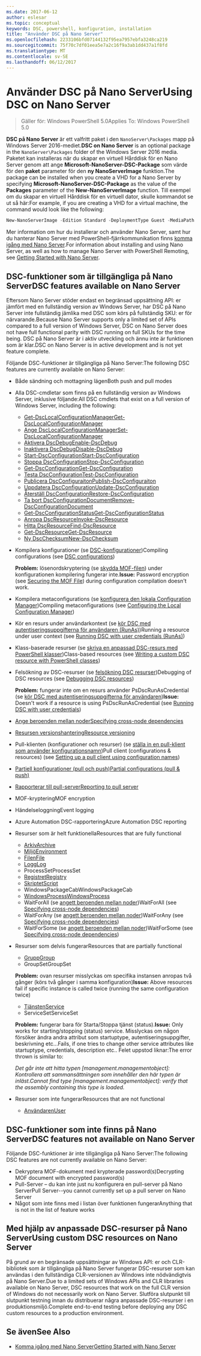 ```yaml
---
ms.date: 2017-06-12
author: eslesar
ms.topic: conceptual
keywords: DSC, powershell, konfiguration, installation
title: "Använder DSC på Nano Server"
ms.openlocfilehash: 2233106bfd07144132f95ea7957ebfa3248ca219
ms.sourcegitcommit: 75f70c7df01eea5e7a2c16f9a3ab1dd437a1f8fd
ms.translationtype: MT
ms.contentlocale: sv-SE
ms.lasthandoff: 06/12/2017
---
```

# <a name="using-dsc-on-nano-server"></a><span data-ttu-id="41eb6-103">Använder DSC på Nano Server</span><span class="sxs-lookup"><span data-stu-id="41eb6-103">Using DSC on Nano Server</span></span>

> <span data-ttu-id="41eb6-104">Gäller för: Windows PowerShell 5.0</span><span class="sxs-lookup"><span data-stu-id="41eb6-104">Applies To: Windows PowerShell 5.0</span></span>

<span data-ttu-id="41eb6-105">**DSC på Nano Server** är ett valfritt paket i den `NanoServer\Packages` mapp på Windows Server 2016-mediet.</span><span class="sxs-lookup"><span data-stu-id="41eb6-105">**DSC on Nano Server** is an optional package in the `NanoServer\Packages` folder of the Windows Server 2016 media.</span></span> <span data-ttu-id="41eb6-106">Paketet kan installeras när du skapar en virtuell Hårddisk för en Nano Server genom att ange **Microsoft-NanoServer-DSC-Package** som värde för den **paket** parameter för den **ny NanoServerImage**  funktion.</span><span class="sxs-lookup"><span data-stu-id="41eb6-106">The package can be installed when you create a VHD for a Nano Server by specifying **Microsoft-NanoServer-DSC-Package** as the value of the **Packages** parameter of the **New-NanoServerImage** function.</span></span> <span data-ttu-id="41eb6-107">Till exempel om du skapar en virtuell Hårddisk för en virtuell dator, skulle kommandot se ut så här:</span><span class="sxs-lookup"><span data-stu-id="41eb6-107">For example, if you are creating a VHD for a virtual machine, the command would look like the following:</span></span>

```powershell
New-NanoServerImage -Edition Standard -DeploymentType Guest -MediaPath f:\ -BasePath .\Base -TargetPath .\Nano1\Nano.vhd -ComputerName Nano1 -Packages Microsoft-NanoServer-DSC-Package
```

<span data-ttu-id="41eb6-108">Mer information om hur du installerar och använder Nano Server, samt hur du hanterar Nano Server med PowerShell-fjärrkommunikation finns [komma igång med Nano Server](https://technet.microsoft.com/en-us/library/mt126167.aspx).</span><span class="sxs-lookup"><span data-stu-id="41eb6-108">For information about installing and using Nano Server, as well as how to manage Nano Server with PowerShell Remoting, see [Getting Started with Nano Server](https://technet.microsoft.com/en-us/library/mt126167.aspx).</span></span>


## <a name="dsc-features-available-on-nano-server"></a><span data-ttu-id="41eb6-109">DSC-funktioner som är tillgängliga på Nano Server</span><span class="sxs-lookup"><span data-stu-id="41eb6-109">DSC features available on Nano Server</span></span>

 <span data-ttu-id="41eb6-110">Eftersom Nano Server stöder endast en begränsad uppsättning API: er jämfört med en fullständig version av Windows Server, har DSC på Nano Server inte fullständig jämlika med DSC som körs på fullständig SKU: er för närvarande.</span><span class="sxs-lookup"><span data-stu-id="41eb6-110">Because Nano Server supports only a limited set of APIs compared to a full version of Windows Server, DSC on Nano Server does not have full functional parity with DSC running on full SKUs for the time being.</span></span> <span data-ttu-id="41eb6-111">DSC på Nano Server är i aktiv utveckling och ännu inte är funktionen som är klar.</span><span class="sxs-lookup"><span data-stu-id="41eb6-111">DSC on Nano Server is in active development and is not yet feature complete.</span></span>
 
 <span data-ttu-id="41eb6-112">Följande DSC-funktioner är tillgängliga på Nano Server:</span><span class="sxs-lookup"><span data-stu-id="41eb6-112">The following DSC features are currently available on Nano Server:</span></span> 


* <span data-ttu-id="41eb6-113">Både sändning och mottagning lägen</span><span class="sxs-lookup"><span data-stu-id="41eb6-113">Both push and pull modes</span></span>

* <span data-ttu-id="41eb6-114">Alla DSC-cmdletar som finns på en fullständig version av Windows Server, inklusive följande:</span><span class="sxs-lookup"><span data-stu-id="41eb6-114">All DSC cmdlets that exist on a full version of Windows Server, including the following:</span></span> 
  * [<span data-ttu-id="41eb6-115">Get-DscLocalConfigurationManager</span><span class="sxs-lookup"><span data-stu-id="41eb6-115">Get-DscLocalConfigurationManager</span></span>](https://technet.microsoft.com/en-us/library/dn407378.aspx)
  * [<span data-ttu-id="41eb6-116">Ange DscLocalConfigurationManager</span><span class="sxs-lookup"><span data-stu-id="41eb6-116">Set-DscLocalConfigurationManager</span></span>](https://technet.microsoft.com/en-us/library/dn521621.aspx)   
  * [<span data-ttu-id="41eb6-117">Aktivera DscDebug</span><span class="sxs-lookup"><span data-stu-id="41eb6-117">Enable-DscDebug</span></span>](https://technet.microsoft.com/en-us/library/mt517870.aspx)
  * [<span data-ttu-id="41eb6-118">Inaktivera DscDebug</span><span class="sxs-lookup"><span data-stu-id="41eb6-118">Disable-DscDebug</span></span>](https://technet.microsoft.com/en-us/library/mt517872.aspx)       
  * [<span data-ttu-id="41eb6-119">Start-DscConfiguration</span><span class="sxs-lookup"><span data-stu-id="41eb6-119">Start-DscConfiguration</span></span>](https://technet.microsoft.com/en-us/library/dn521623.aspx)
  * [<span data-ttu-id="41eb6-120">Stoppa DscConfiguration</span><span class="sxs-lookup"><span data-stu-id="41eb6-120">Stop-DscConfiguration</span></span>](https://technet.microsoft.com/en-us/library/mt143542.aspx)
  * [<span data-ttu-id="41eb6-121">Get-DscConfiguration</span><span class="sxs-lookup"><span data-stu-id="41eb6-121">Get-DscConfiguration</span></span>](https://technet.microsoft.com/en-us/library/dn407379.aspx)
  * [<span data-ttu-id="41eb6-122">Testa DscConfiguration</span><span class="sxs-lookup"><span data-stu-id="41eb6-122">Test-DscConfiguration</span></span>](https://technet.microsoft.com/en-us/library/dn407382.aspx)      
  * [<span data-ttu-id="41eb6-123">Publicera DscConfiguraiton</span><span class="sxs-lookup"><span data-stu-id="41eb6-123">Publish-DscConfiguraiton</span></span>](https://technet.microsoft.com/en-us/library/mt517875.aspx) 
  * [<span data-ttu-id="41eb6-124">Uppdatera DscConfiguration</span><span class="sxs-lookup"><span data-stu-id="41eb6-124">Update-DscConfiguration</span></span>](https://technet.microsoft.com/en-us/library/mt143541.aspx)
  * [<span data-ttu-id="41eb6-125">Återställ DscConfiguration</span><span class="sxs-lookup"><span data-stu-id="41eb6-125">Restore-DscConfiguration</span></span>](https://technet.microsoft.com/en-us/library/dn407383.aspx)
  * [<span data-ttu-id="41eb6-126">Ta bort DscConfigurationDocument</span><span class="sxs-lookup"><span data-stu-id="41eb6-126">Remove-DscConfigurationDocument</span></span>](https://technet.microsoft.com/en-us/library/mt143544.aspx)
  * [<span data-ttu-id="41eb6-127">Get-DscConfigurationStatus</span><span class="sxs-lookup"><span data-stu-id="41eb6-127">Get-DscConfigurationStatus</span></span>](https://technet.microsoft.com/en-us/library/mt517868.aspx)
  * [<span data-ttu-id="41eb6-128">Anropa DscResource</span><span class="sxs-lookup"><span data-stu-id="41eb6-128">Invoke-DscResource</span></span>](https://technet.microsoft.com/en-us/library/mt517869.aspx)
  * [<span data-ttu-id="41eb6-129">Hitta DscResource</span><span class="sxs-lookup"><span data-stu-id="41eb6-129">Find-DscResource</span></span>](https://technet.microsoft.com/en-us/library/mt517874.aspx)
  * [<span data-ttu-id="41eb6-130">Get-DscResource</span><span class="sxs-lookup"><span data-stu-id="41eb6-130">Get-DscResource</span></span>](https://technet.microsoft.com/en-us/library/dn521625.aspx)
  * [<span data-ttu-id="41eb6-131">Ny DscChecksum</span><span class="sxs-lookup"><span data-stu-id="41eb6-131">New-DscChecksum</span></span>](https://technet.microsoft.com/en-us/library/dn521622.aspx)    

* <span data-ttu-id="41eb6-132">Kompilera konfigurationer (se [DSC-konfigurationer](configurations.md))</span><span class="sxs-lookup"><span data-stu-id="41eb6-132">Compiling configurations (see [DSC configurations](configurations.md))</span></span>

  <span data-ttu-id="41eb6-133">**Problem:** lösenordskryptering (se [skydda MOF-filen](securemof.md)) under konfigurationen kompilering fungerar inte.</span><span class="sxs-lookup"><span data-stu-id="41eb6-133">**Issue:** Password encryption (see [Securing the MOF File](securemof.md)) during configuration compilation doesn't work.</span></span>

* <span data-ttu-id="41eb6-134">Kompilera metaconfigurations (se [konfigurera den lokala Configuration Manager](metaConfig.md))</span><span class="sxs-lookup"><span data-stu-id="41eb6-134">Compiling metaconfigurations (see [Configuring the Local Configuration Manager](metaConfig.md))</span></span>

* <span data-ttu-id="41eb6-135">Kör en resurs under användarkontext (se [kör DSC med autentiseringsuppgifterna för användaren (RunAs)](runAsUser.md))</span><span class="sxs-lookup"><span data-stu-id="41eb6-135">Running a resource under user context (see [Running DSC with user credentials (RunAs)](runAsUser.md))</span></span>

* <span data-ttu-id="41eb6-136">Klass-baserade resurser (se [skriva en anpassad DSC-resurs med PowerShell klasser](authoringResourceClass.md))</span><span class="sxs-lookup"><span data-stu-id="41eb6-136">Class-based resources (see [Writing a custom DSC resource with PowerShell classes](authoringResourceClass.md))</span></span>

* <span data-ttu-id="41eb6-137">Felsökning av DSC-resurser (se [felsökning DSC resurser](debugresource.md))</span><span class="sxs-lookup"><span data-stu-id="41eb6-137">Debugging of DSC resources (see [Debugging DSC resources](debugresource.md))</span></span>
  
  <span data-ttu-id="41eb6-138">**Problem:** fungerar inte om en resurs använder PsDscRunAsCredential (se [kör DSC med autentiseringsuppgifterna för användaren](runAsUser.md))</span><span class="sxs-lookup"><span data-stu-id="41eb6-138">**Issue:** Doesn't work if a resource is using PsDscRunAsCredential (see [Running DSC with user credentials](runAsUser.md))</span></span>

* [<span data-ttu-id="41eb6-139">Ange beroenden mellan noder</span><span class="sxs-lookup"><span data-stu-id="41eb6-139">Specifying cross-node dependencies</span></span>](crossNodeDependencies.md) 

* [<span data-ttu-id="41eb6-140">Resursen versionshantering</span><span class="sxs-lookup"><span data-stu-id="41eb6-140">Resource versioning</span></span>](sxsResource.md)

* <span data-ttu-id="41eb6-141">Pull-klienten (konfigurationer och resurser) (se [ställa in en pull-klient som använder konfigurationsnamn](pullClientConfigNames.md))</span><span class="sxs-lookup"><span data-stu-id="41eb6-141">Pull client (configurations & resources) (see [Setting up a pull client using configuration names](pullClientConfigNames.md))</span></span>

* [<span data-ttu-id="41eb6-142">Partiell konfigurationer (pull och push)</span><span class="sxs-lookup"><span data-stu-id="41eb6-142">Partial configurations (pull & push)</span></span>](partialConfigs.md)

* [<span data-ttu-id="41eb6-143">Rapporterar till pull-server</span><span class="sxs-lookup"><span data-stu-id="41eb6-143">Reporting to pull server</span></span>](reportServer.md) 

* <span data-ttu-id="41eb6-144">MOF-kryptering</span><span class="sxs-lookup"><span data-stu-id="41eb6-144">MOF encryption</span></span>

* <span data-ttu-id="41eb6-145">Händelseloggning</span><span class="sxs-lookup"><span data-stu-id="41eb6-145">Event logging</span></span>

* <span data-ttu-id="41eb6-146">Azure Automation DSC-rapportering</span><span class="sxs-lookup"><span data-stu-id="41eb6-146">Azure Automation DSC reporting</span></span>

* <span data-ttu-id="41eb6-147">Resurser som är helt funktionella</span><span class="sxs-lookup"><span data-stu-id="41eb6-147">Resources that are fully functional</span></span>
  * [<span data-ttu-id="41eb6-148">Arkiv</span><span class="sxs-lookup"><span data-stu-id="41eb6-148">Archive</span></span>](archiveResource.md)
  * [<span data-ttu-id="41eb6-149">Miljö</span><span class="sxs-lookup"><span data-stu-id="41eb6-149">Environment</span></span>](environmentResource.md)
  * [<span data-ttu-id="41eb6-150">Filen</span><span class="sxs-lookup"><span data-stu-id="41eb6-150">File</span></span>](fileResource.md)
  * [<span data-ttu-id="41eb6-151">Logg</span><span class="sxs-lookup"><span data-stu-id="41eb6-151">Log</span></span>](logResource.md)
  * <span data-ttu-id="41eb6-152">ProcessSet</span><span class="sxs-lookup"><span data-stu-id="41eb6-152">ProcessSet</span></span>
  * [<span data-ttu-id="41eb6-153">Registret</span><span class="sxs-lookup"><span data-stu-id="41eb6-153">Registry</span></span>](registryResource.md)
  * [<span data-ttu-id="41eb6-154">Skriptet</span><span class="sxs-lookup"><span data-stu-id="41eb6-154">Script</span></span>](scriptResource.md)
  * <span data-ttu-id="41eb6-155">WindowsPackageCab</span><span class="sxs-lookup"><span data-stu-id="41eb6-155">WindowsPackageCab</span></span>
  * [<span data-ttu-id="41eb6-156">WindowsProcess</span><span class="sxs-lookup"><span data-stu-id="41eb6-156">WindowsProcess</span></span>](windowsProcessResource.md)
  * <span data-ttu-id="41eb6-157">WaitForAll (se [angett beroenden mellan noder](crossNodeDependencies.md))</span><span class="sxs-lookup"><span data-stu-id="41eb6-157">WaitForAll (see [Specifying cross-node dependencies](crossNodeDependencies.md))</span></span>
  * <span data-ttu-id="41eb6-158">WaitForAny (se [angett beroenden mellan noder](crossNodeDependencies.md))</span><span class="sxs-lookup"><span data-stu-id="41eb6-158">WaitForAny (see [Specifying cross-node dependencies](crossNodeDependencies.md))</span></span>
  * <span data-ttu-id="41eb6-159">WaitForSome (se [angett beroenden mellan noder](crossNodeDependencies.md))</span><span class="sxs-lookup"><span data-stu-id="41eb6-159">WaitForSome (see [Specifying cross-node dependencies](crossNodeDependencies.md))</span></span>

* <span data-ttu-id="41eb6-160">Resurser som delvis fungerar</span><span class="sxs-lookup"><span data-stu-id="41eb6-160">Resources that are partially functional</span></span>
  * [<span data-ttu-id="41eb6-161">Grupp</span><span class="sxs-lookup"><span data-stu-id="41eb6-161">Group</span></span>](groupResource.md)
  * <span data-ttu-id="41eb6-162">GroupSet</span><span class="sxs-lookup"><span data-stu-id="41eb6-162">GroupSet</span></span>
  
  <span data-ttu-id="41eb6-163">**Problem:** ovan resurser misslyckas om specifika instansen anropas två gånger (körs två gånger i samma konfiguration)</span><span class="sxs-lookup"><span data-stu-id="41eb6-163">**Issue:** Above resources fail if specific instance is called twice (running the same configuration twice)</span></span>
  
  * [<span data-ttu-id="41eb6-164">Tjänsten</span><span class="sxs-lookup"><span data-stu-id="41eb6-164">Service</span></span>](serviceResource.md)
  * <span data-ttu-id="41eb6-165">ServiceSet</span><span class="sxs-lookup"><span data-stu-id="41eb6-165">ServiceSet</span></span>
  
  <span data-ttu-id="41eb6-166">**Problem:** fungerar bara för Starta/Stoppa tjänst (status).</span><span class="sxs-lookup"><span data-stu-id="41eb6-166">**Issue:** Only works for starting/stopping (status) service.</span></span> <span data-ttu-id="41eb6-167">Misslyckas om någon försöker ändra andra attribut som startuptype, autentiseringsuppgifter, beskrivning etc...</span><span class="sxs-lookup"><span data-stu-id="41eb6-167">Fails, if one tries to change other service attributes like startuptype, credentials, description etc..</span></span> <span data-ttu-id="41eb6-168">Felet uppstod liknar:</span><span class="sxs-lookup"><span data-stu-id="41eb6-168">The error thrown is similar to:</span></span>
  
  <span data-ttu-id="41eb6-169">*Det går inte att hitta typen [management.managementobject]: Kontrollera att sammansättningen som innehåller den här typen är inläst.*</span><span class="sxs-lookup"><span data-stu-id="41eb6-169">*Cannot find type [management.managementobject]: verify that the assembly containing this type is loaded.*</span></span>
  
* <span data-ttu-id="41eb6-170">Resurser som inte fungerar</span><span class="sxs-lookup"><span data-stu-id="41eb6-170">Resources that are not functional</span></span>
  * [<span data-ttu-id="41eb6-171">Användaren</span><span class="sxs-lookup"><span data-stu-id="41eb6-171">User</span></span>](userResource.md)
  

## <a name="dsc-features-not-available-on-nano-server"></a><span data-ttu-id="41eb6-172">DSC-funktioner som inte finns på Nano Server</span><span class="sxs-lookup"><span data-stu-id="41eb6-172">DSC features not available on Nano Server</span></span>

<span data-ttu-id="41eb6-173">Följande DSC-funktioner är inte tillgängliga på Nano Server:</span><span class="sxs-lookup"><span data-stu-id="41eb6-173">The following DSC features are not currently available on Nano Server:</span></span>

* <span data-ttu-id="41eb6-174">Dekryptera MOF-dokument med krypterade password(s)</span><span class="sxs-lookup"><span data-stu-id="41eb6-174">Decrypting MOF document with encrypted password(s)</span></span> 
* <span data-ttu-id="41eb6-175">Pull-Server – du kan inte just nu konfigurera en pull-server på Nano Server</span><span class="sxs-lookup"><span data-stu-id="41eb6-175">Pull Server--you cannot currently set up a pull server on Nano Server</span></span>
* <span data-ttu-id="41eb6-176">Något som inte finns med i listan över funktionen fungerar</span><span class="sxs-lookup"><span data-stu-id="41eb6-176">Anything that is not in the list of feature works</span></span>

## <a name="using-custom-dsc-resources-on-nano-server"></a><span data-ttu-id="41eb6-177">Med hjälp av anpassade DSC-resurser på Nano Server</span><span class="sxs-lookup"><span data-stu-id="41eb6-177">Using custom DSC resources on Nano Server</span></span>
 
<span data-ttu-id="41eb6-178">På grund av en begränsade uppsättningar av Windows API: er och CLR-bibliotek som är tillgängliga på Nano Server fungerar DSC-resurser som kan användas i den fullständiga CLR-versionen av Windows inte nödvändigtvis på Nano Server.</span><span class="sxs-lookup"><span data-stu-id="41eb6-178">Due to a limited sets of Windows APIs and CLR libraries available on Nano Server, DSC resources that work on the full CLR version of Windows do not necessarily work on Nano Server.</span></span> <span data-ttu-id="41eb6-179">Slutföra slutpunkt till slutpunkt testning innan du distribuerar några anpassade DSC-resurser i en produktionsmiljö.</span><span class="sxs-lookup"><span data-stu-id="41eb6-179">Complete end-to-end testing before deploying any DSC custom resources to a production environment.</span></span>

## <a name="see-also"></a><span data-ttu-id="41eb6-180">Se även</span><span class="sxs-lookup"><span data-stu-id="41eb6-180">See Also</span></span>
- [<span data-ttu-id="41eb6-181">Komma igång med Nano Server</span><span class="sxs-lookup"><span data-stu-id="41eb6-181">Getting Started with Nano Server</span></span>](https://technet.microsoft.com/en-us/library/mt126167.aspx)

